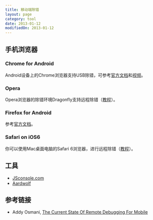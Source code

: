 ```yaml
---
title: 移动端除错
layout: page
category: tool
date: 2013-01-12
modifiedOn: 2013-01-12
---
```


## 手机浏览器

### Chrome for Android

Android设备上的Chrome浏览器支持USB除错，可参考[官方文档](https://developers.google.com/chrome/mobile/docs/debugging)和[视频](https://developers.google.com/chrome/mobile/docs/debugging)。

### Opera

Opera浏览器的除错环境Dragonfly支持远程除错（[教程](http://www.codegeek.net/blog/2012/mobile-debugging-with-opera-dragonfly/)）。

### Firefox for Android 

参考[官方文档](https://hacks.mozilla.org/2012/08/remote-debugging-on-firefox-for-android/)。

### Safari on iOS6

你可以使用Mac桌面电脑的Safari 6浏览器，进行远程除错（[教程](http://www.mobilexweb.com/blog/iphone-5-ios-6-html5-developers)）。 

## 工具

- [JSconsole.com](http://jsconsole.com/)
- [Aardwolf](http://lexandera.com/aardwolf/)
		
## 参考链接

- Addy Osmani, [The Current State Of Remote Debugging For Mobile](https://plus.google.com/115133653231679625609/posts/Px3bQdQ2HDu)
